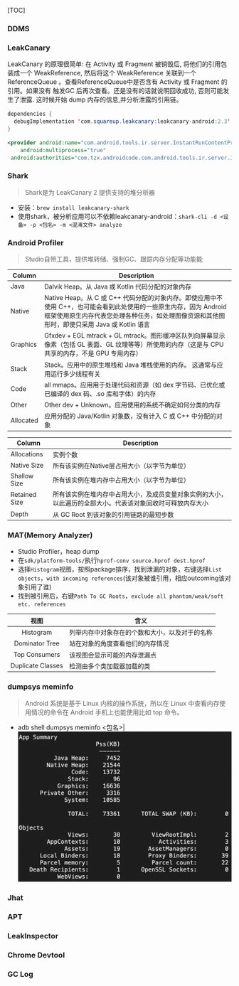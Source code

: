 [TOC]

### DDMS
### LeakCanary
LeakCanary 的原理很简单: 在 Activity 或 Fragment 被销毁后, 将他们的引用包装成一个 WeakReference, 然后将这个 WeakReference 关联到一个 ReferenceQueue 。查看ReferenceQueue中是否含有 Activity 或 Fragment 的引用。如果没有 触发GC 后再次查看。还是没有的话就说明回收成功, 否则可能发生了泄露. 这时候开始 dump 内存的信息,并分析泄露的引用链。

```java
dependencies {
  debugImplementation 'com.squareup.leakcanary:leakcanary-android:2.3'
}
```
```xml
<provider android:name="com.android.tools.ir.server.InstantRunContentProvider" 
    android:multiprocess="true" 
 android:authorities="com.tzx.androidcode.com.android.tools.ir.server.InstantRunContentProvider"/>
```

### Shark
> Shark是为 LeakCanary 2 提供支持的堆分析器

* 安装：`brew install leakcanary-shark`
* 使用shark，被分析应用可以不依赖leakcanary-android：`shark-cli -d <设备> -p <包名> -m <混淆文件> analyze`

### Android Profiler
> Studio自带工具，提供堆转储、强制GC、跟踪内存分配等功能能

Column | Description
-- | --
Java | Dalvik Heap。从 Java 或 Kotlin 代码分配的对象内存
Native | Native Heap。从 C 或 C++ 代码分配的对象内存。即使应用中不使用 C++，也可能会看到此处使用的一些原生内存，因为 Android 框架使用原生内存代表您处理各种任务，如处理图像资源和其他图形时，即使只采用 Java 或 Kotlin 语言
Graphics | Gfxdev + EGL mtrack + GL mtrack。图形缓冲区队列向屏幕显示像素（包括 GL 表面、GL 纹理等等）所使用的内存（这是与 CPU 共享的内存，不是 GPU 专用内存）
Stack | Stack。应用中的原生堆栈和 Java 堆栈使用的内存。 这通常与应用运行多少线程有关
Code | all mmaps。应用用于处理代码和资源（如 dex 字节码、已优化或已编译的 dex 码、.so 库和字体）的内存
Other | Other dev + Unknown。应用使用的系统不确定如何分类的内存
Allocated | 应用分配的 Java/Kotlin 对象数，没有计入 C 或 C++ 中分配的对象

Column | Description
--- | ---
Allocations | 实例个数 
Native Size | 所有该实例在Native层占用大小（以字节为单位） 
Shallow Size | 所有该实例在堆内存中占用大小（以字节为单位） 
Retained Size | 所有该实例在堆内存中占用大小，及成员变量对象实例的大小，以此遍历的全部大小。代表该对象回收时可释放内存大小 
Depth | 从 GC Root 到该对象的引用链路的最短步数

### MAT(Memory Analyzer)
* Studio Profiler，heap dump
* 在`sdk/platform-tools/`执行`hprof-conv source.hprof dest.hprof`
* 选择`Histogram`视图，按照package排序，找到泄漏的对象，右键选择`List objects`，`with incoming references`(该对象被谁引用，相应outcoming该对象引用了谁)
* 找到被引用后，右键`Path To GC Roots`，`exclude all phantom/weak/soft etc. references`


视图 | 含义
:--: | ---
Histogram | 列举内存中对象存在的个数和大小，以及对于的名称
Dominator Tree | 站在对象的角度查看他们的内存情况
Top Consumers | 该视图会显示可能的内存泄漏点
Duplicate Classes | 检测由多个类加载器加载的类

### dumpsys meminfo
> Android 系统是基于 Linux 内核的操作系统，所以在 Linux 中查看内存使用情况的命令在 Android 手机上也能使用比如 top 命令。

* adb shell dumpsys meminfo <包名>|<pid>
![](dumpsys.png)

### Jhat
### APT
### LeakInspector
### Chrome Devtool
### GC Log
